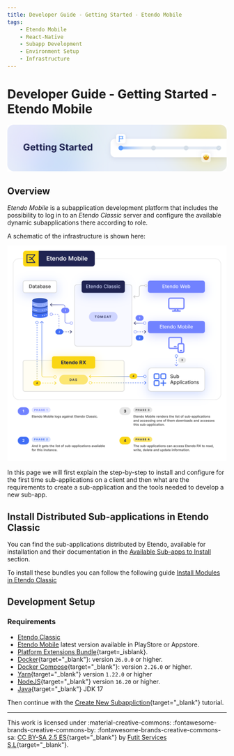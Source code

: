 ```yaml
---
title: Developer Guide - Getting Started - Etendo Mobile
tags:
    - Etendo Mobile
    - React-Native
    - Subapp Development
    - Environment Setup
    - Infrastructure
---
```


# Developer Guide - Getting Started - Etendo Mobile

![cover-getting-started.png](../../assets/getting-started/overview/cover-getting-started.png)

## Overview

*Etendo Mobile* is a subapplication development platform that includes the possibility to log in to an *Etendo Classic* server and configure the available dynamic subapplications there according to role. 

A schematic of the infrastructure is shown here:

![etendo-mobile-infrastructure.png](../../assets/developer-guide/etendo-mobile/getting-started/etendo-mobile-infrastructure.png)

In this page we will first explain the step-by-step to install and configure for the first time sub-applications on a client and then what are the requirements to create a sub-application and the tools needed to develop a new sub-app.


## Install Distributed Sub-applications in Etendo Classic

You can find the sub-applications distributed by Etendo, available for installation and their documentation in the [Available Sub-apps to Install](../../user-guide/etendo-mobile/getting-started.md#install-subapps-in-etendo-classic) section.

To install these bundles you can follow the following guide [Install Modules in Etendo Classic](../etendo-classic/getting-started/installation/install-modules-in-etendo.md)


## Development Setup
### Requirements

- [Etendo Classic](../../developer-guide/etendo-rx/getting-started.md)
- [Etendo Mobile](../../user-guide/etendo-mobile/getting-started.md) latest version available in PlayStore or Appstore.
- [Platform Extensions Bundle](https://marketplace.etendo.cloud/#/product-details?module=5AE4A287F2584210876230321FBEE614){target=_isblank}.
- [Docker](https://docs.docker.com/get-docker/){target="_blank"}: version `26.0.0` or higher.
- [Docker Compose](https://docs.docker.com/compose/install/){target="_blank"}: version `2.26.0` or higher.
- [Yarn](https://classic.yarnpkg.com/en/docs/install/){target="_blank"} version `1.22.0` or higher
- [NodeJS](https://nodejs.org/en/download/package-manager){target="_blank"} version `16.20` or higher.
- [Java](https://www.oracle.com/ar/java/technologies/downloads/#jdk17){target="_blank"} JDK 17 

Then continue with the [Create New Subappliction](../../developer-guide/etendo-mobile/tutorials/create-new-subapplication.md){target="_blank"} tutorial.

---
This work is licensed under :material-creative-commons: :fontawesome-brands-creative-commons-by: :fontawesome-brands-creative-commons-sa: [ CC BY-SA 2.5 ES](https://creativecommons.org/licenses/by-sa/2.5/es/){target="_blank"} by [Futit Services S.L](https://etendo.software){target="_blank"}.

